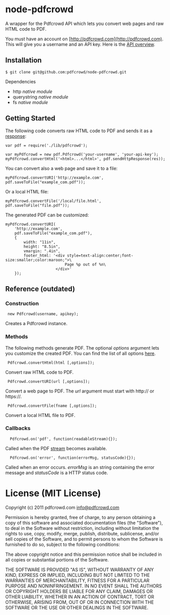 # node-pdfcrowd

A wrapper for the Pdfcrowd API which lets you convert web pages and raw HTML code to PDF.

You must have an account on
[http://pdfcrowd.com](http://pdfcrowd.com). This will give you a
username and an API key. Here is the
[API overview](http://pdfcrowd.com/html-to-pdf-api/).

## Installation

    $ git clone git@github.com:pdfcrowd/node-pdfcrowd.git
    
Dependencies

* http *native module*
* querystring *native module*
* fs *native module*

## Getting Started

The following code converts raw HTML code to PDF and sends it as a
[response](http://nodejs.org/docs/latest/api/http.html#http.ServerResponse):

    var pdf = require('./lib/pdfcrowd');

    var myPdfcrowd = new pdf.Pdfcrowd('your-username', 'your-api-key');
    myPdfcrowd.convertHtml('<html>...</html>', pdf.sendHttpResponse(res));
    
You can convert also a web page and save it to a file:
    
    myPdfcrowd.convertURI('http://example.com', pdf.saveToFile("example_com.pdf"));

Or a local HTML file:
    
    myPdfcrowd.convertFile('/local/file.html', pdf.saveToFile("file.pdf"));
    
The generated PDF can be customized:

    myPdfcrowd.convertURI(
        'http://example.com', 
        pdf.saveToFile("example_com.pdf"),
        {
            width: "11in",
            height: "8.5in",
            vmargin: ".4in",
            footer_html: '<div style=text-align:center;font-size:smaller;color:maroon;">\
                              Page %p out of %n\
                          </div>'
        });

## Reference (outdated)

### Construction

     new Pdfcrowd(username, apikey);

Creates a Pdfcrowd instance.
    
### Methods

The following methods generate PDF. The optional *options* argument
lets you customize the created PDF. You can find the list of all
options
[here](http://pdfcrowd.com/html-to-pdf-api/#api-ref-conversion-common-par).

     Pdfcrowd.convertHtml(html [,options]);

Convert raw HTML code to PDF.

     Pdfcrowd.convertURI(url [,options]);

Convert a web page to PDF. The *url* argument must start with http:// or https://.

     Pdfcrowd.convertFile(fname [,options]);

Convert a local HTML file to PDF.
    
### Callbacks

      Pdfcrowd.on('pdf', function(readableStream){});

Called when the PDF [stream](http://nodejs.org/docs/latest/api/streams.html#readable_Stream) becomes available.


      Pdfcrowd.on('error', function(errorMsg, statusCode){});

Called when an error occurs. *errorMsg* is an string containing the
error message and *statusCode* is a HTTP status code.
 

# License (MIT License)

Copyright (c) 2011 pdfcrowd.com <info@pdfcrowd.com>

Permission is hereby granted, free of charge, to any person obtaining a copy
of this software and associated documentation files (the "Software"), to deal
in the Software without restriction, including without limitation the rights
to use, copy, modify, merge, publish, distribute, sublicense, and/or sell
copies of the Software, and to permit persons to whom the Software is
furnished to do so, subject to the following conditions:

The above copyright notice and this permission notice shall be included in
all copies or substantial portions of the Software.

THE SOFTWARE IS PROVIDED "AS IS", WITHOUT WARRANTY OF ANY KIND, EXPRESS OR
IMPLIED, INCLUDING BUT NOT LIMITED TO THE WARRANTIES OF MERCHANTABILITY,
FITNESS FOR A PARTICULAR PURPOSE AND NONINFRINGEMENT. IN NO EVENT SHALL THE
AUTHORS OR COPYRIGHT HOLDERS BE LIABLE FOR ANY CLAIM, DAMAGES OR OTHER
LIABILITY, WHETHER IN AN ACTION OF CONTRACT, TORT OR OTHERWISE, ARISING FROM,
OUT OF OR IN CONNECTION WITH THE SOFTWARE OR THE USE OR OTHER DEALINGS IN
THE SOFTWARE.
    

